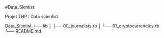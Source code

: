 #Data_Sientist

Projet THP : Data scientist


Data_Sientist
├── lib
│   ├── 00_journalists.rb
│   └── 01_cryptocurrencies.rb
└── README.md

